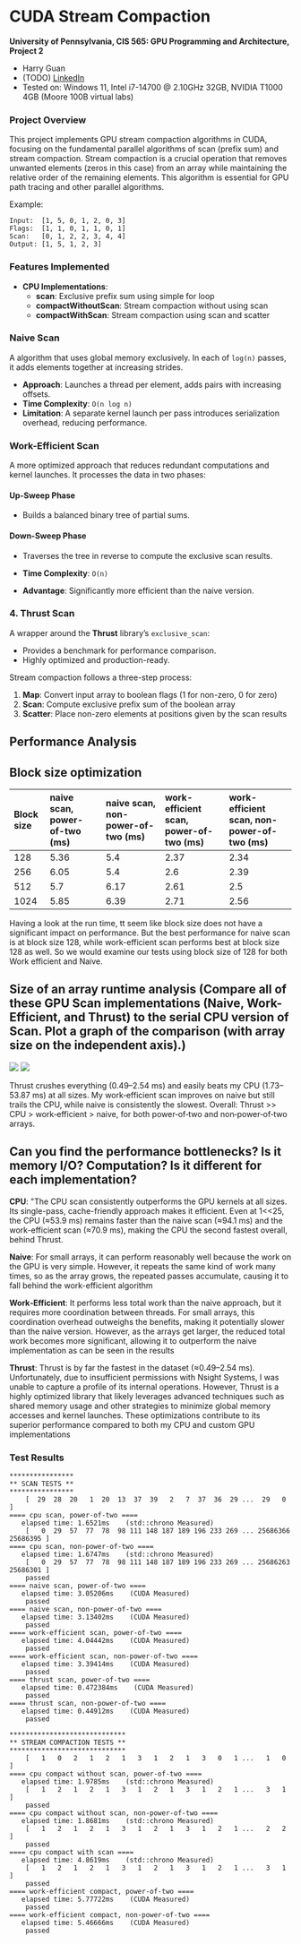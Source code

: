﻿ CUDA Stream Compaction
======================

**University of Pennsylvania, CIS 565: GPU Programming and Architecture, Project 2**

* Harry Guan
* (TODO) [LinkedIn]()
* Tested on:  Windows 11, Intel i7-14700 @ 2.10GHz 32GB, NVIDIA T1000 4GB (Moore 100B virtual labs)

### Project Overview
This project implements GPU stream compaction algorithms in CUDA, focusing on the fundamental parallel algorithms of scan (prefix sum) and stream compaction. 
Stream compaction is a crucial operation that removes unwanted elements (zeros in this case) from an array while maintaining the relative order of the remaining elements. 
This algorithm is essential for GPU path tracing and other parallel algorithms.

Example:
```
Input:  [1, 5, 0, 1, 2, 0, 3]
Flags:  [1, 1, 0, 1, 1, 0, 1]
Scan:   [0, 1, 2, 2, 3, 4, 4]
Output: [1, 5, 1, 2, 3]
```

### Features Implemented
- **CPU Implementations**:
  - **scan**: Exclusive prefix sum using simple for loop
  - **compactWithoutScan**: Stream compaction without using scan
  - **compactWithScan**: Stream compaction using scan and scatter


### Naive Scan

A algorithm that uses global memory exclusively. In each of `log(n)` passes, it adds elements together at increasing strides.

- **Approach**: Launches a thread per element, adds pairs with increasing offsets.
- **Time Complexity**: `O(n log n)`
- **Limitation**: A separate kernel launch per pass introduces serialization overhead, reducing performance.

###  Work-Efficient Scan

A more optimized approach that reduces redundant computations and kernel launches. It processes the data in two phases:

#### Up-Sweep Phase
- Builds a balanced binary tree of partial sums.

#### Down-Sweep Phase
- Traverses the tree in reverse to compute the exclusive scan results.

- **Time Complexity**: `O(n)`
- **Advantage**: Significantly more efficient than the naive version.

### 4. Thrust Scan

A wrapper around the **Thrust** library’s `exclusive_scan`:

- Provides a benchmark for performance comparison.
- Highly optimized and production-ready.

Stream compaction follows a three-step process:

1. **Map**: Convert input array to boolean flags (1 for non-zero, 0 for zero)
2. **Scan**: Compute exclusive prefix sum of the boolean array
3. **Scatter**: Place non-zero elements at positions given by the scan results

## Performance Analysis
	
## Block size optimization
| Block size | naive scan, power-of-two (ms) | naive scan, non-power-of-two (ms) | work-efficient scan, power-of-two (ms) | work-efficient scan, non-power-of-two (ms) |
| :--- | :--- | :--- | :--- | :--- |
| 128 | 5.36 | 5.4 | 2.37 | 2.34 |
| 256 | 6.05 | 5.4 | 2.6 | 2.39 |
| 512 | 5.7 | 6.17 | 2.61 | 2.5 |
| 1024 | 5.85 | 6.39 | 2.71 | 2.56 |


Having a look at the run time, tt seem like block size does not have a significant impact on performance. But the best performance for naive scan is at block size 128, while work-efficient scan performs best at block size 128 as well. So we would examine our tests using block size of 128 for both Work efficient and Naive.

## Size of an array runtime analysis  (Compare all of these GPU Scan implementations (Naive, Work-Efficient, and Thrust) to the serial CPU version of Scan. Plot a graph of the comparison (with array size on the independent axis).)
![](img/graph1.png)
![](img/graph2.png)

Thrust crushes everything (0.49–2.54 ms) and easily beats my CPU (1.73–53.87 ms) at all sizes. My work‑efficient scan improves on naive but still trails the CPU, while naive is consistently the slowest. Overall: Thrust >> CPU > work‑efficient > naive, for both power‑of‑two and non‑power‑of‑two arrays.

## Can you find the performance bottlenecks? Is it memory I/O? Computation? Is it different for each implementation?
**CPU**: "The CPU scan consistently outperforms the GPU kernels at all sizes. Its single-pass, cache-friendly approach makes it efficient. Even at 1<<25, the CPU (≈53.9 ms) remains faster than the naive scan (≈94.1 ms) and the work-efficient scan (≈70.9 ms), making the CPU the second fastest overall, behind Thrust.

**Naive**: For small arrays, it can perform reasonably well because the work on the GPU is very simple. However, it repeats the same kind of work many times, so as the array grows, the repeated passes accumulate, causing it to fall behind the work-efficient algorithm

**Work‑Efficient**: It performs less total work than the naive approach, but it requires more coordination between threads. For small arrays, this coordination overhead outweighs the benefits, making it potentially slower than the naive version. However, as the arrays get larger, the reduced total work becomes more significant, allowing it to outperform the naive implementation as can be seen in the results

**Thrust**: Thrust is by far the fastest in the dataset (≈0.49–2.54 ms). Unfortunately, due to insufficient permissions with Nsight Systems, I was unable to capture a profile of its internal operations. However, Thrust is a highly optimized library that likely leverages advanced techniques such as shared memory usage and other strategies to minimize global memory accesses and kernel launches. These optimizations contribute to its superior performance compared to both my CPU and custom GPU implementations

### Test Results
```
****************
** SCAN TESTS **
****************
    [  29  28  20   1  20  13  37  39   2   7  37  36  29 ...  29   0 ]
==== cpu scan, power-of-two ====
   elapsed time: 1.6521ms    (std::chrono Measured)
    [   0  29  57  77  78  98 111 148 187 189 196 233 269 ... 25686366 25686395 ]
==== cpu scan, non-power-of-two ====
   elapsed time: 1.6747ms    (std::chrono Measured)
    [   0  29  57  77  78  98 111 148 187 189 196 233 269 ... 25686263 25686301 ]
    passed
==== naive scan, power-of-two ====
   elapsed time: 3.05206ms    (CUDA Measured)
    passed
==== naive scan, non-power-of-two ====
   elapsed time: 3.13402ms    (CUDA Measured)
    passed
==== work-efficient scan, power-of-two ====
   elapsed time: 4.04442ms    (CUDA Measured)
    passed
==== work-efficient scan, non-power-of-two ====
   elapsed time: 3.39414ms    (CUDA Measured)
    passed
==== thrust scan, power-of-two ====
   elapsed time: 0.472384ms    (CUDA Measured)
    passed
==== thrust scan, non-power-of-two ====
   elapsed time: 0.44912ms    (CUDA Measured)
    passed

*****************************
** STREAM COMPACTION TESTS **
*****************************
    [   1   0   2   1   2   1   3   1   2   1   3   0   1 ...   1   0 ]
==== cpu compact without scan, power-of-two ====
   elapsed time: 1.9785ms    (std::chrono Measured)
    [   1   2   1   2   1   3   1   2   1   3   1   2   1 ...   3   1 ]
    passed
==== cpu compact without scan, non-power-of-two ====
   elapsed time: 1.8681ms    (std::chrono Measured)
    [   1   2   1   2   1   3   1   2   1   3   1   2   1 ...   2   2 ]
    passed
==== cpu compact with scan ====
   elapsed time: 4.8619ms    (std::chrono Measured)
    [   1   2   1   2   1   3   1   2   1   3   1   2   1 ...   3   1 ]
    passed
==== work-efficient compact, power-of-two ====
   elapsed time: 5.77722ms    (CUDA Measured)
    passed
==== work-efficient compact, non-power-of-two ====
   elapsed time: 5.46666ms    (CUDA Measured)
    passed
```